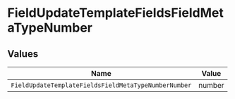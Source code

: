# FieldUpdateTemplateFieldsFieldMetaTypeNumber


## Values

| Name                                                 | Value                                                |
| ---------------------------------------------------- | ---------------------------------------------------- |
| `FieldUpdateTemplateFieldsFieldMetaTypeNumberNumber` | number                                               |